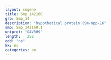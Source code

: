 ```yaml
---
layout: smgene
title: Smp_142160
grp: Smp_14
description: "hypothetical protein (Sm-npp-16"
smp: Smp_142160.1
uniprot: "G4VRH9"
length:   252
cdd: "ns"
kk: ns
categories: sm
---
```

